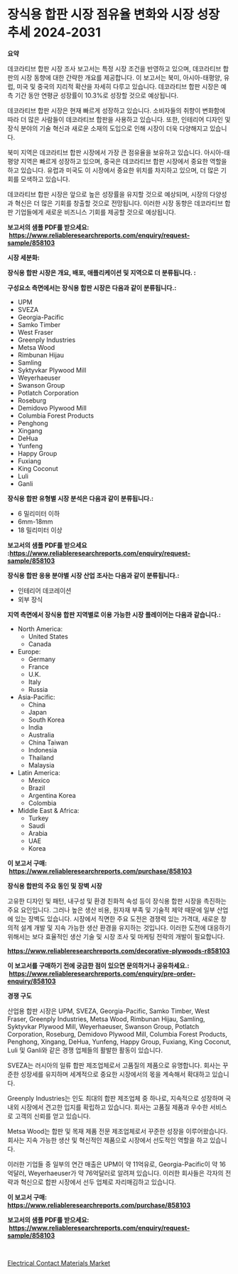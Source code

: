 <p><h1>장식용 합판 시장 점유율 변화와 시장 성장 추세 2024-2031</h1></p><p><strong>요약</strong></p>
<p><p>데코라티브 합판 시장 조사 보고서는 특정 시장 조건을 반영하고 있으며, 데코라티브 합판의 시장 동향에 대한 간략한 개요를 제공합니다. 이 보고서는 북미, 아시아-태평양, 유럽, 미국 및 중국의 지리적 확산을 자세히 다루고 있습니다. 데코라티브 합판 시장은 예측 기간 동안 연평균 성장률이 10.3%로 성장할 것으로 예상됩니다.</p><p>데코라티브 합판 시장은 현재 빠르게 성장하고 있습니다. 소비자들의 취향이 변화함에 따라 더 많은 사람들이 데코라티브 합판을 사용하고 있습니다. 또한, 인테리어 디자인 및 장식 분야의 기술 혁신과 새로운 소재의 도입으로 인해 시장이 더욱 다양해지고 있습니다.</p><p>북미 지역은 데코라티브 합판 시장에서 가장 큰 점유율을 보유하고 있습니다. 아시아-태평양 지역은 빠르게 성장하고 있으며, 중국은 데코라티브 합판 시장에서 중요한 역할을 하고 있습니다. 유럽과 미국도 이 시장에서 중요한 위치를 차지하고 있으며, 더 많은 기회를 모색하고 있습니다.</p><p>데코라티브 합판 시장은 앞으로 높은 성장률을 유지할 것으로 예상되며, 시장의 다양성과 혁신은 더 많은 기회를 창출할 것으로 전망됩니다. 이러한 시장 동향은 데코라티브 합판 기업들에게 새로운 비즈니스 기회를 제공할 것으로 예상됩니다.</p></p>
<p><strong>보고서의 샘플 PDF를 받으세요: &nbsp;<a href="https://www.reliableresearchreports.com/enquiry/request-sample/858103">https://www.reliableresearchreports.com/enquiry/request-sample/858103</a></strong></p>
<p><strong>시장 세분화:</strong></p>
<p><strong> 장식용 합판 시장은 개요, 배포, 애플리케이션 및 지역으로 더 분류됩니다. :</strong></p>
<p><strong>구성요소 측면에서는 장식용 합판 시장은 다음과 같이 분류됩니다.:</strong></p>
<p><ul><li>UPM</li><li>SVEZA</li><li>Georgia-Pacific</li><li>Samko Timber</li><li>West Fraser</li><li>Greenply Industries</li><li>Metsa Wood</li><li>Rimbunan Hijau</li><li>Samling</li><li>Syktyvkar Plywood Mill</li><li>Weyerhaeuser</li><li>Swanson Group</li><li>Potlatch Corporation</li><li>Roseburg</li><li>Demidovo Plywood Mill</li><li>Columbia Forest Products</li><li>Penghong</li><li>Xingang</li><li>DeHua</li><li>Yunfeng</li><li>Happy Group</li><li>Fuxiang</li><li>King Coconut</li><li>Luli</li><li>Ganli</li></ul></p>
<p><strong> 장식용 합판 유형별 시장 분석은 다음과 같이 분류됩니다.:</strong></p>
<p><ul><li>6 밀리미터 이하</li><li>6mm-18mm</li><li>18 밀리미터 이상</li></ul></p>
<p><strong>보고서의 샘플 PDF를 받으세요 :<a href="https://www.reliableresearchreports.com/enquiry/request-sample/858103">https://www.reliableresearchreports.com/enquiry/request-sample/858103</a></strong></p>
<p><strong> 장식용 합판 응용 분야별 시장 산업 조사는 다음과 같이 분류됩니다.:</strong></p>
<p><ul><li>인테리어 데코레이션</li><li>외부 장식</li></ul></p>
<p><strong>지역 측면에서 장식용 합판 지역별로 이용 가능한 시장 플레이어는 다음과 같습니다.:</strong></p>
<p><ul>
    <li>
        North America:
        <ul>
            <li>United States</li>
            <li>Canada</li>
        </ul>
    </li>
    <li>
        Europe:
        <ul>
            <li>Germany</li>
            <li>France</li>
            <li>U.K.</li>
            <li>Italy</li>
            <li>Russia</li>
        </ul>
    </li>
    <li>
        Asia-Pacific:
        <ul>
            <li>China</li>
            <li>Japan</li>
            <li>South Korea</li>
            <li>India</li>
            <li>Australia</li>
            <li>China Taiwan</li>
            <li>Indonesia</li>
            <li>Thailand</li>
            <li>Malaysia</li>
        </ul>
    </li>
    <li>
        Latin America:
        <ul>
            <li>Mexico</li>
            <li>Brazil</li>
            <li>Argentina Korea</li>
            <li>Colombia</li>
        </ul>
    </li>
    <li>
        Middle East & Africa:
        <ul>
            <li>Turkey</li>
            <li>Saudi</li>
            <li>Arabia</li>
            <li>UAE</li>
            <li>Korea</li>
        </ul>
    </li>
    </ul></p>
<p><strong>이 보고서 구매: &nbsp;<a href="https://www.reliableresearchreports.com/purchase/858103">https://www.reliableresearchreports.com/purchase/858103</a></strong></p>
<p><strong>장식용 합판의 주요 동인 및 장벽 시장</strong></p>
<p><p>고유한 디자인 및 패턴, 내구성 및 환경 친화적 속성 등이 장식용 합판 시장을 촉진하는 주요 요인입니다. 그러나 높은 생산 비용, 원자재 부족 및 기술적 제약 때문에 일부 산업에 있는 장벽도 있습니다. 시장에서 직면한 주요 도전은 경쟁력 있는 가격대, 새로운 창의적 설계 개발 및 지속 가능한 생산 환경을 유지하는 것입니다. 이러한 도전에 대응하기 위해서는 보다 효율적인 생산 기술 및 시장 조사 및 마케팅 전략의 개발이 필요합니다.</p></p>
<p><strong><a href="https://www.reliableresearchreports.com/decorative-plywoods-r858103">https://www.reliableresearchreports.com/decorative-plywoods-r858103</a></strong></p>
<p><strong>이 보고서를 구매하기 전에 궁금한 점이 있으면 문의하거나 공유하세요.: &nbsp;<a href="https://www.reliableresearchreports.com/enquiry/pre-order-enquiry/858103">https://www.reliableresearchreports.com/enquiry/pre-order-enquiry/858103</a></strong></p>
<p><strong>경쟁 구도</strong></p>
<p><p>산업용 합판 시장은 UPM, SVEZA, Georgia-Pacific, Samko Timber, West Fraser, Greenply Industries, Metsa Wood, Rimbunan Hijau, Samling, Syktyvkar Plywood Mill, Weyerhaeuser, Swanson Group, Potlatch Corporation, Roseburg, Demidovo Plywood Mill, Columbia Forest Products, Penghong, Xingang, DeHua, Yunfeng, Happy Group, Fuxiang, King Coconut, Luli 및 Ganli와 같은 경쟁 업체들의 활발한 활동이 있습니다.</p><p>SVEZA는 러시아의 일류 합판 제조업체로서 고품질의 제품으로 유명합니다. 회사는 꾸준한 성장세를 유지하며 세계적으로 중요한 시장에서의 몫을 계속해서 확대하고 있습니다.</p><p>Greenply Industries는 인도 최대의 합판 제조업체 중 하나로, 지속적으로 성장하며 국내외 시장에서 견고한 입지를 확립하고 있습니다. 회사는 고품질 제품과 우수한 서비스로 고객의 신뢰를 얻고 있습니다.</p><p>Metsa Wood는 합판 및 목재 제품 전문 제조업체로서 꾸준한 성장을 이루어왔습니다. 회사는 지속 가능한 생산 및 혁신적인 제품으로 시장에서 선도적인 역할을 하고 있습니다.</p><p>이러한 기업들 중 일부의 연간 매출은 UPM이 약 11억유로, Georgia-Pacific이 약 16억달러, Weyerhaeuser가 약 76억달러로 알려져 있습니다. 이러한 회사들은 각자의 전략과 혁신으로 합판 시장에서 선두 업체로 자리매김하고 있습니다.</p></p>
<p><strong>이 보고서 구매: &nbsp; <a href="https://www.reliableresearchreports.com/purchase/858103">https://www.reliableresearchreports.com/purchase/858103</a></strong></p>
<p><strong>보고서의 샘플 PDF를 받으세요: &nbsp;<a href="https://www.reliableresearchreports.com/enquiry/request-sample/858103">https://www.reliableresearchreports.com/enquiry/request-sample/858103</a></strong><strong></strong></p>
<p>&nbsp;</p>
<p><p><a href="https://meowing-canidae-761.notion.site/Electrical-Contact-Materials-Market-Insight-Market-Trends-Growth-Forecasted-from-2024-TO-2031-9bbf2f5d5ae24ca7829e380e54d3a158">Electrical Contact Materials Market</a></p></p>